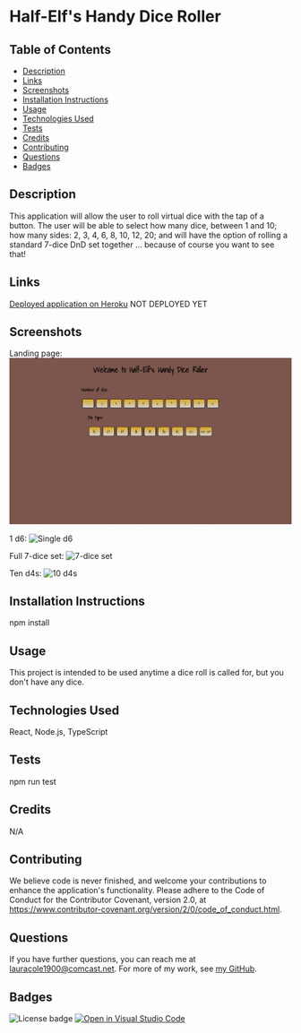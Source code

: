 # Half-Elf's Handy Dice Roller

## Table of Contents

* [Description](#description)
* [Links](#links)
* [Screenshots](#screenshots)
* [Installation Instructions](#installation-instructions)
* [Usage](#usage)
* [Technologies Used](#technologies-used)
* [Tests](#tests)
* [Credits](#credits)
* [Contributing](#contributing)
* [Questions](#questions)
* [Badges](#badges)

## Description

This application will allow the user to roll virtual dice with the tap of a button. The user will be able to select how many dice, between 1 and 10; how many sides: 2, 3, 4, 6, 8, 10, 12, 20; and will have the option of rolling a standard 7-dice DnD set together ... because of course you want to see that!

## Links

[Deployed application on Heroku](https://#) NOT DEPLOYED YET

## Screenshots

Landing page:
![Landing page](assets/lander.png)

1 d6:
![Single d6](assets/#.png)

Full 7-dice set:
![7-dice set](assets/#.png)

Ten d4s:
![10 d4s](assets/#.png)

## Installation Instructions

npm install

## Usage

This project is intended to be used anytime a dice roll is called for, but you don't have any dice.

## Technologies Used

React, Node.js, TypeScript

## Tests

npm run test

## Credits

N/A

## Contributing

We believe code is never finished, and welcome your contributions to enhance the application's functionality. Please adhere to the Code of Conduct for the Contributor Covenant, version 2.0, at https://www.contributor-covenant.org/version/2/0/code_of_conduct.html.

## Questions

If you have further questions, you can reach me at lauracole1900@comcast.net. For more of my work, see [my GitHub](https://github.com/LauraCole1900).

## Badges

![License badge](https://img.shields.io/badge/license-MIT-brightgreen) [![Open in Visual Studio Code](https://open.vscode.dev/badges/open-in-vscode.svg)](https://open.vscode.dev/LauraCole1900/react-ts-dice-roller)